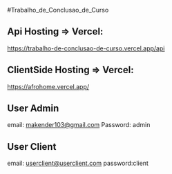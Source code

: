 #Trabalho_de_Conclusao_de_Curso

##  Api Hosting => Vercel: 
https://trabalho-de-conclusao-de-curso.vercel.app/api

## ClientSide Hosting => Vercel: 
https://afrohome.vercel.app/


## User Admin
email: makender103@gmail.com
Password: admin


## User Client
email: userclient@userclient.com
password:client
